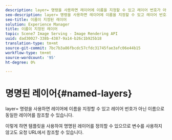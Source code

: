 ```yaml
---
description: layer= 명령을 사용하면 레이어에 이름을 지정할 수 있고 레이어 번호가 아닌 이름으로 동일한 레이어를 참조할 수 있습니다.
seo-description: layer= 명령을 사용하면 레이어에 이름을 지정할 수 있고 레이어 번호가 아닌 이름으로 동일한 레이어를 참조할 수 있습니다.
seo-title: 이름이 지정된 레이어
solution: Experience Manager
title: 이름이 지정된 레이어
topic: Scene7 Image Serving - Image Rendering API
uuid: dad30027-338b-4387-9a14-b26c1b925b18
translation-type: tm+mt
source-git-commit: 7bc7b3a86fbcdc57cfdc31745fae3afc06e44b15
workflow-type: tm+mt
source-wordcount: '95'
ht-degree: 0%

---
```



# 명명된 레이어{#named-layers}

layer= 명령을 사용하면 레이어에 이름을 지정할 수 있고 레이어 번호가 아닌 이름으로 동일한 레이어를 참조할 수 있습니다.

이렇게 하면 템플릿을 사용하여 명명된 레이어를 정의할 수 있으므로 변수를 사용하지 않고도 요청 URL에서 참조할 수 있습니다.
